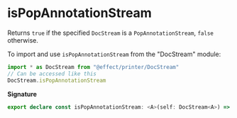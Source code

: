 # isPopAnnotationStream

Returns `true` if the specified `DocStream` is a `PopAnnotationStream`, `false` otherwise.

To import and use `isPopAnnotationStream` from the "DocStream" module:

```ts
import * as DocStream from "@effect/printer/DocStream"
// Can be accessed like this
DocStream.isPopAnnotationStream
```

**Signature**

```ts
export declare const isPopAnnotationStream: <A>(self: DocStream<A>) => self is PopAnnotationStream<A>
```
